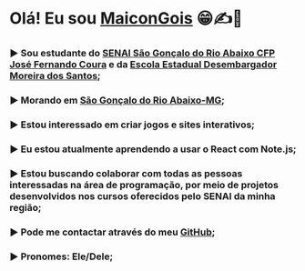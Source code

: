 # Olá! Eu sou [MaiconGois](https://github.com/MaiconGois) :grin::writing_hand::100: 
### :arrow_forward: Sou estudante do [SENAI São Gonçalo do Rio Abaixo CFP José Fernando Coura](https://www.fiemg.com.br/senai/unidades/senai-sao-goncalo-do-rio-abaixo-cfp-jose-fernando-coura/) e da [Escola Estadual Desembargador Moreira dos Santos](https://srenovaera.educacao.mg.gov.br/55-escolas/86-ee-desembargador-moreira-dos-santos);
### :arrow_forward: Morando em [São Gonçalo do Rio Abaixo-MG](https://www.google.com.br/maps/place/S%C3%A3o+Gon%C3%A7alo+do+Rio+Abaixo,+MG,+35935-000/@-19.825433,-43.3645558,2072m/data=!3m1!1e3!4m15!1m8!3m7!1s0xa5b2ffbafa4e61:0x2c7f13527cac9759!2sS%C3%A3o+Gon%C3%A7alo+do+Rio+Abaixo,+MG,+35935-000!3b1!8m2!3d-19.8260298!4d-43.3594427!16s%2Fg%2F1ywtx30rj!3m5!1s0xa5b2ffbafa4e61:0x2c7f13527cac9759!8m2!3d-19.8260298!4d-43.3594427!16s%2Fg%2F1ywtx30rj?entry=ttu);
### :arrow_forward: Estou interessado em criar jogos e sites interativos;
### :arrow_forward: Eu estou atualmente aprendendo a usar o React com Note.js;
### :arrow_forward: Estou buscando colaborar com todas as pessoas interessadas na área de programação, por meio de projetos desenvolvidos nos cursos oferecidos pelo SENAI da minha região;
### :arrow_forward: Pode me contactar através do meu [GitHub](https://github.com/MaiconGois);
### :arrow_forward: Pronomes: Ele/Dele;
